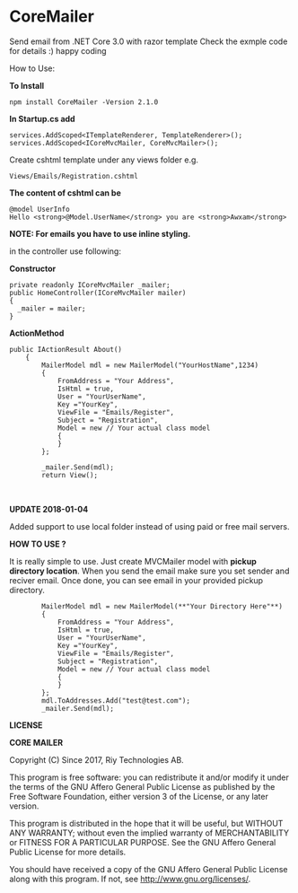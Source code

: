 # CoreMailer

Send email from .NET Core 3.0 with razor template Check the exmple code for details :) happy coding

How to Use:

**To Install**

    npm install CoreMailer -Version 2.1.0

**In Startup.cs add**

    services.AddScoped<ITemplateRenderer, TemplateRenderer>();
    services.AddScoped<ICoreMvcMailer, CoreMvcMailer>();

Create cshtml template under any views folder e.g.

    Views/Emails/Registration.cshtml

**The content of cshtml can be**

    @model UserInfo
    Hello <strong>@Model.UserName</strong> you are <strong>Awxam</strong>

**NOTE: For emails you have to use inline styling.**

in the controller use following:

**Constructor**

    private readonly ICoreMvcMailer _mailer;
    public HomeController(ICoreMvcMailer mailer)
    {
      _mailer = mailer;
    }

**ActionMethod**

    public IActionResult About()
        {
            MailerModel mdl = new MailerModel("YourHostName",1234)
            {
                FromAddress = "Your Address",
                IsHtml = true,
                User = "YourUserName",
                Key ="YourKey",
                ViewFile = "Emails/Register",
                Subject = "Registration",
                Model = new // Your actual class model
                {
                }
            };
            
            _mailer.Send(mdl);
            return View();
        

**UPDATE 2018-01-04**

Added support to use local folder instead of using paid or free mail servers.

**HOW TO USE ?**

It is really simple to use. Just create MVCMailer model with **pickup directory location**. When you send the email make sure you set sender and reciver email. Once done, you can see email in your provided pickup directory.

            MailerModel mdl = new MailerModel(**"Your Directory Here"**)
            {
                FromAddress = "Your Address",
                IsHtml = true,
                User = "YourUserName",
                Key ="YourKey",
                ViewFile = "Emails/Register",
                Subject = "Registration",
                Model = new // Your actual class model
                {
                }
            };
            mdl.ToAddresses.Add("test@test.com");
            _mailer.Send(mdl);

**LICENSE**

**CORE MAILER**

Copyright (C) Since 2017, Riy Technologies AB.  

This program is free software: you can redistribute it and/or modify
it under the terms of the GNU Affero General Public License as published by
the Free Software Foundation, either version 3 of the License, or any later version.

This program is distributed in the hope that it will be useful,
but WITHOUT ANY WARRANTY; without even the implied warranty of
MERCHANTABILITY or FITNESS FOR A PARTICULAR PURPOSE.  See the
GNU Affero General Public License for more details.

You should have received a copy of the GNU Affero General Public License
along with this program.  If not, see <http://www.gnu.org/licenses/>.
